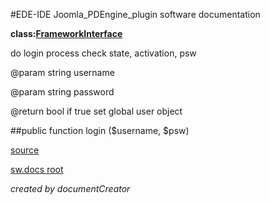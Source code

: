 #EDE-IDE Joomla_PDEngine_plugin
software documentation

**class:[FrameworkInterface](../FrameworkInterface.md)**



do login process check state, activation, psw

@param string username

@param string password

@return bool if true set global user object

##public function login ($username, $psw) 


[source](../../../site/joomlaFrameworkInterface.php)

[sw.docs root](../)

*created by documentCreator*

